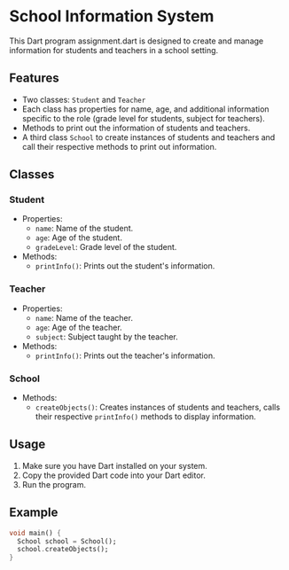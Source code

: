 # School Information System

This Dart program assignment.dart is designed to create and manage information for students and teachers in a school setting.

## Features

- Two classes: `Student` and `Teacher`
- Each class has properties for name, age, and additional information specific to the role (grade level for students, subject for teachers).
- Methods to print out the information of students and teachers.
- A third class `School` to create instances of students and teachers and call their respective methods to print out information.

## Classes

### Student

- Properties:
  - `name`: Name of the student.
  - `age`: Age of the student.
  - `gradeLevel`: Grade level of the student.
- Methods:
  - `printInfo()`: Prints out the student's information.

### Teacher

- Properties:
  - `name`: Name of the teacher.
  - `age`: Age of the teacher.
  - `subject`: Subject taught by the teacher.
- Methods:
  - `printInfo()`: Prints out the teacher's information.

### School

- Methods:
  - `createObjects()`: Creates instances of students and teachers, calls their respective `printInfo()` methods to display information.

## Usage

1. Make sure you have Dart installed on your system.
2. Copy the provided Dart code into your Dart editor.
3. Run the program.

## Example

```dart
void main() {
  School school = School();
  school.createObjects();
}
